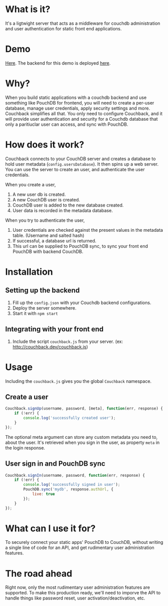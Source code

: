 # What is it?

It's a ligtwight server that acts as a middleware for couchdb administration and user authentication for static front end applications.

# Demo

[Here](http://couchback-demo.divshot.io/). The backend for this demo is deployed [here](https://limitless-refuge-6749.herokuapp.com/).

# Why?

When you build static applications with a couchdb backend and use something like PouchDB for frontend, you will need to create a per-user database, manage user credentials, apply security settings and more. Couchback simplifies all that. You only need to configure Couchback, and it will provide user authentication and security for a Couchdb database that only a paritiuclar user can access, and sync with PouchDB.

# How does it work?

Couchback connects to your CouchDB server and creates a database to hold user metadata (`config.usersDatabase`). It then spins up a web server. You can use the server to create an user, and authenticate the user credentials.

When you create a user, 

1. A new user db is created.
2. A new CouchDB user is created.
3. CouchDB user is added to the new database created.
4. User data is recorded in the metadata database.

When you try to authenticate the user,

1. User credentials are checked against the present values in the metadata table. (Username and salted hash)
2. If successful, a database url is returned.
3. This url can be supplied to PouchDB sync, to sync your front end PouchDB with backend CouchDB.

# Installation

## Setting up the backend
1. Fill up the `config.json` with your Couchdb backend configurations.
2. Deploy the server somewhere.
3. Start it with `npm start`

## Integrating with your front end
1. Include the script `couchback.js` from your server. (ex: http://couchback.dev/couchback.js)

# Usage

Including the `couchback.js` gives you the global `Couchback` namespace.

## Create a user

```js
Couchback.signUp(username, password, [meta], function(err, response) {
    if (!err) {
        console.log('successfully created user');
    }
});
```

The optional meta argument can store any custom metadata you need to, about the user. It's retrieved when you sign in the user, as property `meta` in the login response.

## User sign in and PouchDB sync

```js
Couchback.signIn(username, password, function(err, response) {
    if (!err) {
        console.log('successfully signed in user');
        PouchDB.sync('mydb', response.authUrl, {
            live: true
        });
    }
});
```

# What can I use it for?

To securely connect your static apps' PouchDB to CouchDB, without writing a single line of code for an API, and get rudimentary user administration features.

# The road ahead

Right now, only the most rudimentary user administration features are supported. To make this production ready, we'll need to imporve the API to handle things like password reset, user activation/deactivation, etc.